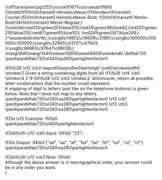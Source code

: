 {\rtf1\ansi\ansicpg1252\cocoartf1671\cocoasubrtf600
{\fonttbl\f0\fnil\fcharset0 HelveticaNeue;\f1\fmodern\fcharset0 Courier;\f2\fnil\fcharset0 HelveticaNeue-Bold;
\f3\fnil\fcharset0 Menlo-Bold;\f4\fnil\fcharset0 Menlo-Regular;}
{\colortbl;\red255\green255\blue255;\red29\green38\blue42;\red255\green255\blue255;\red67\green91\blue103;
\red245\green247\blue249;}
{\*\expandedcolortbl;;\cssrgb\c14902\c19608\c21961;\cssrgb\c100000\c100000\c100000;\cssrgb\c32941\c43137\c47843;
\cssrgb\c96863\c97647\c98039;}
\margl1440\margr1440\vieww10800\viewh8400\viewkind0
\deftab720
\pard\pardeftab720\sl340\sa280\partightenfactor0

\f0\fs28 \cf2 \cb3 \expnd0\expndtw0\kerning0
\outl0\strokewidth0 \strokec2 Given a string containing digits from\'a0
\f1\fs26 \cf4 \cb5 \strokec4 2-9
\f0\fs28 \cf2 \cb3 \strokec2 \'a0inclusive, return all possible letter combinations that the number could represent.\
A mapping of digit to letters (just like on the telephone buttons) is given below. Note that 1 does not map to any letters.\
\pard\pardeftab720\sl340\sa280\partightenfactor0
\cf2 \cb1 \pard\pardeftab720\sl340\sa280\partightenfactor0
\cf2 \cb3 \
\pard\pardeftab720\sl340\sa280\partightenfactor0

\f2\b \cf2 Example:
\f0\b0 \
\pard\pardeftab720\sl400\partightenfactor0

\f3\b\fs26 \cf2 \cb5 Input: 
\f4\b0 "23"\

\f3\b Output:
\f4\b0  ["ad", "ae", "af", "bd", "be", "bf", "cd", "ce", "cf"].\
\pard\pardeftab720\sl340\sa280\partightenfactor0

\f2\b\fs28 \cf2 \cb3 Note:
\f0\b0 \
Although the above answer is in lexicographical order, your answer could be in any order you want.\
}